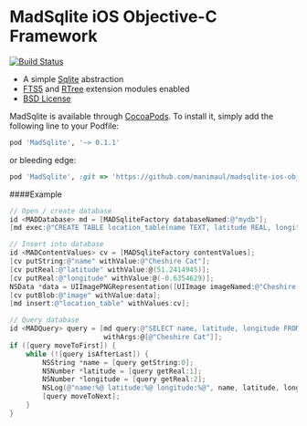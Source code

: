 # MadSqlite iOS Objective-C Framework

[![Build Status](https://travis-ci.org/manimaul/madsqlite-ios-objc.svg?branch=master)](https://travis-ci.org/manimaul/madsqlite-ios-objc)

 * A simple [Sqlite](https://sqlite.org) abstraction
 * [FTS5](https://sqlite.org/fts5.html) and [RTree](https://www.sqlite.org/rtree.html) extension modules enabled
 * [BSD License](LICENSE.md)


MadSqlite is available through [CocoaPods](http://cocoapods.org). To install
it, simply add the following line to your Podfile:

```ruby
pod 'MadSqlite', '~> 0.1.1'
```
or bleeding edge:
```ruby
pod 'MadSqlite', :git => 'https://github.com/manimaul/madsqlite-ios-objc.git', :tag => '0.2.1', :submodules => true
```

####Example

```objective-c
// Open / create database
id <MADDatabase> md = [MADSqliteFactory databaseNamed:@"mydb"];
[md exec:@"CREATE TABLE location_table(name TEXT, latitude REAL, longitude REAL, image BLOB);"];

// Insert into database
id <MADContentValues> cv = [MADSqliteFactory contentValues];
[cv putString:@"name" withValue:@"Cheshire Cat"];
[cv putReal:@"latitude" withValue:@(51.2414945)];
[cv putReal:@"longitude" withValue:@(-0.6354629)];
NSData *data = UIImagePNGRepresentation([UIImage imageNamed:@"Cheshire Cat"]);
[cv putBlob:@"image" withValue:data];
[md insert:@"location_table" withValues:cv];

// Query database
id <MADQuery> query = [md query:@"SELECT name, latitude, longitude FROM location_table WHERE name=?" 
                       withArgs:@[@"Cheshire Cat"]];
if ([query moveToFirst]) {
    while (![query isAfterLast]) {
        NSString *name = [query getString:0];
        NSNumber *latitude = [query getReal:1];
        NSNumber *longitude = [query getReal:2];
        NSLog(@"name:%@ latitude:%@ longitude:%@", name, latitude, longitude);
        [query moveToNext];
    }
}
```

